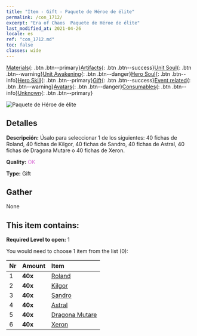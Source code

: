 ```yaml
---
title: "Item - Gift - Paquete de Héroe de élite"
permalink: /con_1712/
excerpt: "Era of Chaos  Paquete de Héroe de élite"
last_modified_at: 2021-04-26
locale: es
ref: "con_1712.md"
toc: false
classes: wide
---
```

 [Materials](/ItemsES/){: .btn .btn--primary}[Artifacts](/ItemsES/Artifacts/){: .btn .btn--success}[Unit Soul](/ItemsES/UnitSoul/){: .btn .btn--warning}[Unit Awakening](/ItemsES/UnitAwakening/){: .btn .btn--danger}[Hero Soul](/ItemsES/HeroSoul/){: .btn .btn--info}[Hero Skill](/ItemsES/HeroSkill/){: .btn .btn--primary}[Gift](/ItemsES/Gift/){: .btn .btn--success}[Event related](/ItemsES/Events/){: .btn .btn--warning}[Avatars](/ItemsES/Avatars/){: .btn .btn--danger}[Consumables](/ItemsES/Consumables/){: .btn .btn--info}[Unknown](/ItemsES/Unknown/){: .btn .btn--primary}

 ![Paquete de Héroe de élite](/images/t/i_907065.png)

## Detalles
 **Descripción:** Úsalo para seleccionar 1 de los siguientes: 40 fichas de Roland, 40 fichas de Kilgor, 40 fichas de Sandro, 40 fichas de Astral, 40 fichas de Dragona Mutare o 40 fichas de Xeron.

 **Quality:** <span style="color: #DA70D6">OK</span>

 **Type:** Gift

## Gather

  None

## This item contains:

 **Required Level to open:** 1

 You would need to choose 1 item from the list (0):

  | Nr | Amount |     Item    |
  |:---|:-------|:------------|
  | 1 |  **40x** | [Roland](/ItemsES/her_362/) |  | 
  | 2 |  **40x** | [Kilgor](/ItemsES/her_374/) |  | 
  | 3 |  **40x** | [Sandro](/ItemsES/her_371/) |  | 
  | 4 |  **40x** | [Astral](/ItemsES/her_388/) |  | 
  | 5 |  **40x** | [Dragona Mutare](/ItemsES/her_390/) |  | 
  | 6 |  **40x** | [Xeron](/ItemsES/her_383/) |  | 
